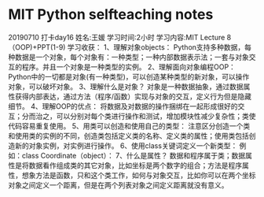 # MIT Python selfteaching notes
20190710 打卡day16
姓名:王媛
学习时间:2小时
学习内容:MIT Lecture 8（OOP)+PPT(1-9)
学习收获：
1、理解对象objects：
Python支持多种数据，每种数据是一个对象，每个对象有：一种类型；一种内部数据表示法；一套与对象交互的程序。并且一个对象是一种类型的实例。
2、理解面向对象编程OOP：
Python中的一切都是对象(有一种类型)，可以创造某种类型的新对象，可以操作对象，可以破坏对象。
3、理解什么是对象？
对象是一种数据抽象，通过数据属性获得内部表达，通过方法（程序/函数）实现与对象的交互，定义行为但是隐藏细节。
4、理解OOP的优点：
将数据及对数据的操作捆绑在一起形成很好的交互；分而治之，可以分别对每个类进行操作和测试，增加模块性减少复杂性；类使代码容易重复使用。
5、用类可以创造和使用自己的类型：
注意区分创造一个类和使用类的实例的不同，创造类包括定义类的名称、定义类的属性；使用类包括创造新的对象实例，对实例进行操作。
6、使用class关键词定义一个新类型：
例如：class Coordinate（object）：
7、什么是属性？
数据和程序属于类；数据属性是将数据看作组成类的其它对象，比如坐标是两个数字的组合；方法是程序属性，想象方法是函数，只和这个类工作，如何与对象交互，比如你可以在两个坐标对象之间定义一个距离，但是在两个列表对象之间定义距离就没有意义。





















